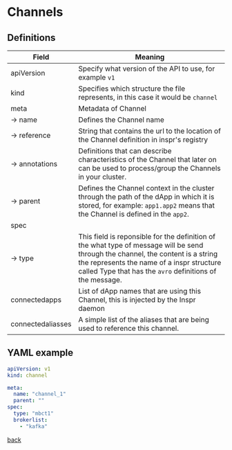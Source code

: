 
# Channels 

## Definitions

| Field              | Meaning                                                                                                                                                                                                                                    |
| ------------------ | ------------------------------------------------------------------------------------------------------------------------------------------------------------------------------------------------------------------------------------------ |
| apiVersion         | Specify what version of the API to use, for example `v1`                                                                                                                                                                                 |
| kind               | Specifies which structure the file represents, in this case it would be `channel`                                                                                                                                                          |
| meta               | Metadata of Channel                                                                                                                                                                                                                        |
| &rarr; name        | Defines the Channel name                                                                                                                                                                                                                   |
| &rarr; reference   | String that contains the url to the location of the Channel definition in inspr's registry                                                                                                                                                 |
| &rarr; annotations | Definitions that can describe characteristics of the Channel that later on can be used to process/group the Channels in your cluster.                                                                                                      |
| &rarr; parent      | Defines the Channel context in the cluster through the path of the dApp in which it is stored, for example: `app1.app2` means that the Channel is defined in the `app2`.                                                                   |
| spec               |                                                                                                                                                                                                                                            |
| &rarr; type        | This field is reponsible for the definition of the what type of message will be send through the channel, the content is a string the represents the name of a inspr structure called Type that has the `avro` definitions of the message. |
| connectedapps      | List of dApp names that are using this Channel, this is injected by the Inspr daemon                                                                                                                                                       |
| connectedaliasses  | A simple list of the aliases that are being used to reference this channel.                                                                                                                                                                |

## YAML example
```yaml
apiVersion: v1
kind: channel

meta:
  name: "channel_1"
  parent: ""
spec:
  type: "mbct1"
  brokerlist:
    - "kafka"

```

[back](index.md)